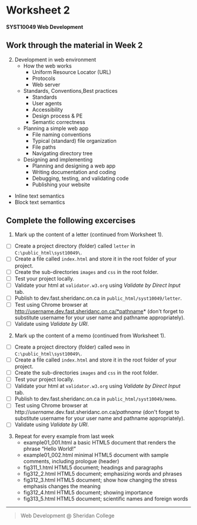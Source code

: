# Worksheet 2
#### SYST10049 Web Development

## Work through the material in Week 2

2. Development in web environment
    - How the web works
      - Uniform Resource Locator (URL)
      - Protocols
      - Web server
    - Standards, Conventions,Best practices
      - Standards
      - User agents
      - Accessibility
      - Design process & PE
      - Semantic correctness
    - Planning a simple web app
      - File naming conventions
      - Typical (standard) file organization
      - File paths
      - Navigating directory tree
    - Designing and implementing
      - Planning and designing a web app
      - Writing documentation and coding
      - Debugging, testing, and validating code
      - Publishing your website

  - Inline text semantics
  - Block text semantics

## Complete the following excercises

1. Mark up the content of a letter (continued from Worksheet 1).
- [ ] Create a project directory (folder) called `letter` in `C:\public_html\syst10049\`.
- [ ] Create a file called `index.html` and store it in the root folder of your project.
- [ ] Create the sub-directories `images` and `css` in the root folder.
- [ ] Test your project locally.
- [ ] Validate your html at `validator.w3.org` using *Validate by Direct Input* tab.
- [ ] Publish to dev.fast.sheridanc.on.ca in `public_html/syst10049/letter`.
- [ ] Test using Chrome browser at http://username.dev.fast.sheridanc.on.ca/*pathname* (don't forget to substitute username for your user name and pathname appropriately).
- [ ] Validate using *Validate by URI*.

2. Mark up the content of a memo (continued from Worksheet 1).
- [ ] Create a project directory (folder) called `memo` in `C:\public_html\syst10049\`.
- [ ] Create a file called `index.html` and store it in the root folder of your project.
- [ ] Create the sub-directories `images` and `css` in the root folder.
- [ ] Test your project locally.
- [ ] Validate your html at `validator.w3.org` using *Validate by Direct Input* tab.
- [ ] Publish to dev.fast.sheridanc.on.ca in `public_html/syst10049/memo`.
- [ ] Test using Chrome browser at http://*username*.dev.fast.sheridanc.on.ca/*pathname* (don't forget to substitute username for your user name and pathname appropriately).
- [ ] Validate using *Validate by URI*.

3. Repeat for every example from last week
    - example01_001.html a basic HTML5 document that renders the phrase “Hello World!”
    - example01_002.html minimal HTML5 document with sample comments, including prologue (header)
    - fig311_1.html HTML5 document; headings and paragraphs
    - fig312_2.html HTML5 document; emphasizing words and phrases
    - fig312_3.html HTML5 document; show how changing the stress emphasis changes the meaning
    - fig312_4.html HTML5 document; showing importance
    - fig313_5.html HTML5 document; scientific names and foreign words





---

> Web Development @ Sheridan College
